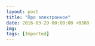 ```yaml
---
layout: post
title: "Про электронное"
date: 2016-03-29 00:00:00 +0300
img: 
tags: [Imported]
---
```


